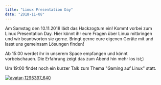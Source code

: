 ```yaml
---
title: "Linux Presentation Day"
date: "2018-11-08"
---
```


Am Samstag den 10.11.2018 lädt das Hackzogtum ein! Kommt vorbei zum Linux Presentation Day. Hier könnt ihr eure Fragen über Linux mitbringen und wir beantworten sie gerne. Bringt gerne eure eigenen Geräte mit und lasst uns gemeinsam Lösungen finden!

Ab 15:00 werdet ihr in unserem Space empfangen und könnt vorbeischauen. Die Erfahrung zeigt das zum Abend hin mehr los ist;)

Um 19:00 findet noch ein kurzer Talk zum Thema "Gaming auf Linux" statt.

[![avatar-1295397_640](images/avatar-1295397_640-300x300.png)](https://hackzogtum-coburg.de/wp-content/uploads/2018/11/avatar-1295397_640.png)

